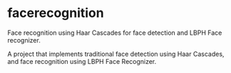 # facerecognition
Face recognition using Haar Cascades for face detection and LBPH Face recognizer.

A project that implements traditional face detection using Haar Cascades, and face recognition using LBPH Face Recognizer.
